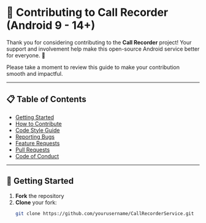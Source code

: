 # 🤝 Contributing to Call Recorder (Android 9 - 14+)

Thank you for considering contributing to the **Call Recorder** project! Your support and involvement help make this open-source Android service better for everyone. 💙

Please take a moment to review this guide to make your contribution smooth and impactful.

---

## 📋 Table of Contents

- [Getting Started](#getting-started)
- [How to Contribute](#how-to-contribute)
- [Code Style Guide](#code-style-guide)
- [Reporting Bugs](#reporting-bugs)
- [Feature Requests](#feature-requests)
- [Pull Requests](#pull-requests)
- [Code of Conduct](#code-of-conduct)

---

## 🚀 Getting Started

1. **Fork** the repository
2. **Clone** your fork:
   ```bash
   git clone https://github.com/yourusername/CallRecorderService.git
